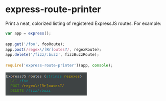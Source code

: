express-route-printer
=====================

Print a neat, colorized listing of registered ExpressJS routes. For example:

```javascript
var app = express();

app.get('/foo', fooRoute);
app.post(/regex\/[Rr]outes?/, regexRoute);
app.delete('/fizz/:buzz', fizzBuzzRoute);

require('express-route-printer')(app, console);
```

![route printer output](./output.png)
